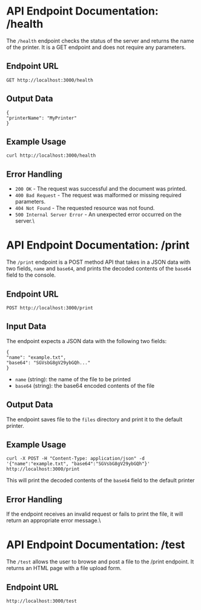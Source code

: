 # API Endpoint Documentation: /health

The `/health` endpoint checks the status of the server and returns the name of the printer. It is a GET endpoint and does not require any parameters.

## Endpoint URL


```
GET http://localhost:3000/health
```

## Output Data

```
{
"printerName": "MyPrinter"
}
```

## Example Usage

```
curl http://localhost:3000/health
```

## Error Handling

- `200 OK` - The request was successful and the document was printed.
- `400 Bad Request` - The request was malformed or missing required parameters.
- `404 Not Found` - The requested resource was not found.
- `500 Internal Server Error` - An unexpected error occurred on the server.\








# API Endpoint Documentation: /print

The `/print` endpoint is a POST method API that takes in a JSON data with two fields, `name` and `base64`, and prints the decoded contents of the `base64` field to the console.

## Endpoint URL


```
POST http://localhost:3000/print
```

## Input Data

The endpoint expects a JSON data with the following two fields:

```
{
"name": "example.txt",
"base64": "SGVsbG8gV29ybGQh..."
}
```

- `name` (string): the name of the file to be printed
- `base64` (string): the base64 encoded contents of the file

## Output Data

The endpoint saves file to the `files` directory and print it to the default printer.

## Example Usage

```
curl -X POST -H "Content-Type: application/json" -d '{"name":"example.txt", "base64":"SGVsbG8gV29ybGQh"}' http://localhost:3000/print
```


This will print the decoded contents of the `base64` field to the default printer

## Error Handling

If the endpoint receives an invalid request or fails to print the file, it will return an appropriate error message.\






# API Endpoint Documentation: /test

The `/test` allows the user to browse and post a file to the /print endpoint. It returns an HTML page with a file upload form.

## Endpoint URL


```
http://localhost:3000/test
```


